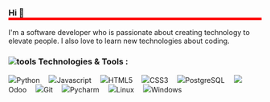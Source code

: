 <h3 style="border-bottom:5px solid red">Hi 👋</h3>

<p>I'm a software developer who is passionate about creating technology to elevate people.
  I also love to learn new technologies about coding.</p>
  
<h3><img src="https://user-images.githubusercontent.com/60432310/139060900-4fe39c5b-5f72-4d9d-a42a-b3447144d8e3.png" alt="tools">
  Technologies & Tools :</h3>
<p><img src="https://user-images.githubusercontent.com/60432310/139066328-ce460b10-4c3e-4a2b-8454-d005354646a5.png">Python&emsp;
<img src="https://user-images.githubusercontent.com/60432310/139066929-ecdef325-2d5e-426e-a841-29a16a19601c.png">Javascript&emsp;
<img src="https://user-images.githubusercontent.com/60432310/139067227-c01d6632-89a9-452b-8b42-12216267268c.png">HTML5&emsp;
<img src="https://user-images.githubusercontent.com/60432310/139069763-0fec9a85-1058-4b77-a796-ada1be4c2a1f.png">CSS3&emsp;
<img src="https://user-images.githubusercontent.com/60432310/139069900-be68814e-007e-4cde-b28c-244044978f8c.png">PostgreSQL&emsp;
<img src="https://user-images.githubusercontent.com/60432310/139070266-0cb5972a-ff27-41f6-9bc7-b53bed147250.png">Odoo&emsp;
<img src="https://user-images.githubusercontent.com/60432310/139070510-2eedaa29-6170-41a8-8a7b-a2c9c12a726d.png">Git&emsp;
<img src="https://user-images.githubusercontent.com/60432310/139070677-aa470869-c14b-49a7-bf80-5a71c0b56b64.png">Pycharm&emsp;
<img src="https://user-images.githubusercontent.com/60432310/139064668-e3ace7ca-e3c2-4df3-8799-14ae8b667c39.png">Linux&emsp;
<img src="https://user-images.githubusercontent.com/60432310/139065573-e5fb866e-b2fe-4c6d-a460-2597120b6926.png">Windows</p>







<!--
**4hl3mMhi/4hl3mMhi** is a ✨ _special_ ✨ repository because its `README.md` (this file) appears on your GitHub profile.

Here are some ideas to get you started:

- 🔭 I’m currently working on ...
- 🌱 I’m currently learning ...
- 👯 I’m looking to collaborate on ...
- 🤔 I’m looking for help with ...
- 💬 Ask me about ...
- 📫 How to reach me: ...
- 😄 Pronouns: ...
- ⚡ Fun fact: ...
-->
